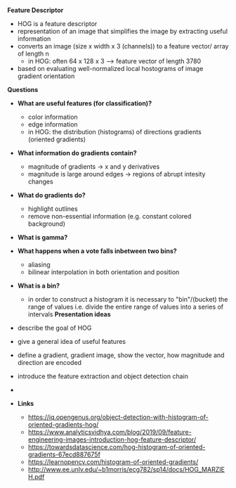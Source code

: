 **Feature Descriptor**
  - HOG is a feature descriptor
  - representation of an image that simplifies the image by extracting useful information
  - converts an image (size x width x 3 (channels)) to a feature vector/ array of length n
    - in HOG: often 64 x 128 x 3 --> feature vector of length 3780
  - based on evaluating well-normalized local hostograms of image gradient orientation

**Questions**
- **What are useful features (for classification)?**
  - color information
  - edge information
  - in HOG: the distribution (histograms) of directions gradients (oriented gradients)
- **What information do gradients contain?**
  - magnitude of gradients
  -> x and y derivatives
  - magnitude is large around edges
  -> regions of abrupt intesity changes
- **What do gradients do?**
  - highlight outlines
  - remove non-essential information (e.g. constant colored background)
- **What is gamma?**
- **What happens when a vote falls inbetween two bins?**
  - aliasing
  - bilinear interpolation in both orientation and position
- **What is a bin?**
  - in order to construct a histogram it is necessary to "bin"/(bucket) the range of values i.e. divide the entire range of values into a series of intervals
**Presentation ideas**
- describe the goal of HOG
- give a general idea of useful features 
- define a gradient, gradient image, show the vector, how magnitude and direction are encoded
- introduce the feature extraction and object detection chain
- 

- **Links**
  - https://iq.opengenus.org/object-detection-with-histogram-of-oriented-gradients-hog/
  - https://www.analyticsvidhya.com/blog/2019/09/feature-engineering-images-introduction-hog-feature-descriptor/
  - https://towardsdatascience.com/hog-histogram-of-oriented-gradients-67ecd887675f
  - https://learnopencv.com/histogram-of-oriented-gradients/
  - http://www.ee.unlv.edu/~b1morris/ecg782/sp14/docs/HOG_MARZIEH.pdf